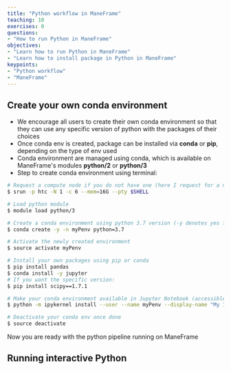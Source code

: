 ```yaml
---
title: "Python workflow in ManeFrame"
teaching: 10
exercises: 0
questions:
- "How to run Python in ManeFrame"
objectives:
- "Learn how to run Python in ManeFrame"
- "Learn how to install package in Python in ManeFrame"
keypoints:
- "Python workflow"
- "ManeFrame"
---
```


## Create your own conda environment
- We encourage all users to create their own conda environment so that they can use any specific version of python with the packages of their choices
- Once conda env is created, package can be installed via **conda** or **pip**, depending on the type of env used
- Conda environment are managed using conda, which is available on ManeFrame's modules **python/2** or **python/3**
- Step to create conda environment using terminal:

```bash
# Request a compute node if you do not have one (here I request for a node with 6 cpus and 16gb ram, running interactively):
$ srun -p htc -N 1 -c 6 --mem=16G --pty $SHELL

# Load python module
$ module load python/3

# Create a conda environment using python 3.7 version (-y denotes yes for installation)
$ conda create -y -n myPenv python=3.7

# Activate the newly created environment
$ source activate myPenv

# Install your own packages using pip or conda
$ pip install pandas
$ conda install -y jupyter
# If you want the specific version:
$ pip install scipy==1.7.1

# Make your conda environment available in Jupyter Notebook (accessible via Open OnDemand[https://hpc.smu.edu/pun/sys/dashboard/])
$ python -m ipykernel install --user --name myPenv --display-name "My 1st conda env"

# Deactivate your conda env once done
$ source deactivate
```


Now you are ready with the python pipeline running on ManeFrame

## Running interactive Python

